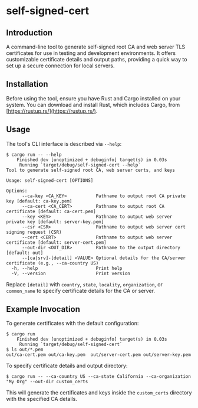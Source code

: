 # self-signed-cert

## Introduction

A command-line tool to generate self-signed root CA and web server TLS certificates for use in testing and development environments. It offers customizable certificate details and output paths, providing a quick way to set up a secure connection for local servers.

## Installation

Before using the tool, ensure you have Rust and Cargo installed on your system. You can download and install Rust, which includes Cargo, from [https://rustup.rs/](https://rustup.rs/).

## Usage

The tool's CLI interface is described via `--help`:

```shell
$ cargo run -- --help
    Finished dev [unoptimized + debuginfo] target(s) in 0.03s
     Running `target/debug/self-signed-cert --help`
Tool to generate self-signed root CA, web server certs, and keys

Usage: self-signed-cert [OPTIONS]

Options:
      --ca-key <CA_KEY>           Pathname to output root CA private key [default: ca-key.pem]
      --ca-cert <CA_CERT>         Pathname to output root CA certificate [default: ca-cert.pem]
      --key <KEY>                 Pathname to output web server private key [default: server-key.pem]
      --csr <CSR>                 Pathname to output web server cert signing request (CSR)
      --cert <CERT>               Pathname to output web server certificate [default: server-cert.pem]
      --out-dir <OUT_DIR>         Pathname to the output directory [default: out]
      --[ca|srv]-[detail] <VALUE> Optional details for the CA/server certificate (e.g., --ca-country US)
  -h, --help                      Print help
  -V, --version                   Print version
```

Replace `[detail]` with `country`, `state`, `locality`, `organization`, or `common_name` to specify certificate details for the CA or server.

## Example Invocation

To generate certificates with the default configuration:

```shell
$ cargo run
    Finished dev [unoptimized + debuginfo] target(s) in 0.03s
     Running `target/debug/self-signed-cert`
$ ls out/*.pem
out/ca-cert.pem	out/ca-key.pem	out/server-cert.pem	out/server-key.pem
```

To specify certificate details and output directory:

```shell
$ cargo run -- --ca-country US --ca-state California --ca-organization "My Org" --out-dir custom_certs
```

This will generate the certificates and keys inside the `custom_certs` directory with the specified CA details.
